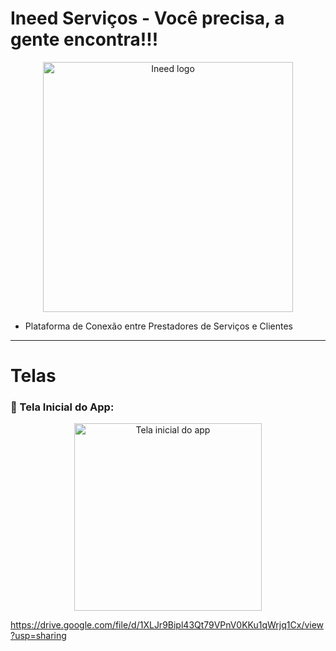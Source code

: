 # Ineed Serviços - Você precisa, a gente encontra!!!

<!-- Redimensiona a imagem principal -->
<p align="center">
  <img src="https://github.com/user-attachments/assets/cdf91c47-d570-4516-ae7f-46e25bf314dd" alt="Ineed logo" width="400"/>
</p>

- Plataforma de Conexão entre Prestadores de Serviços e Clientes

---

# Telas

### 📱 Tela Inicial do App:

<!-- IMPORTANTE: Imagens do Google Drive com /view não funcionam diretamente no README. Use o link direto da imagem. -->

<p align="center">
  <img src="https://drive.google.com/file/d/1XLJr9Bipl43Qt79VPnV0KKu1qWrjq1Cx/view?usp=sharing" alt="Tela inicial do app" height="300"/>
</p>

https://drive.google.com/file/d/1XLJr9Bipl43Qt79VPnV0KKu1qWrjq1Cx/view?usp=sharing
